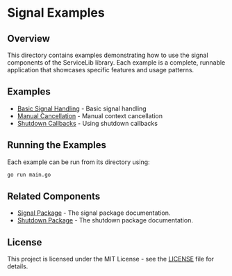# Signal Examples

## Overview

This directory contains examples demonstrating how to use the signal components of the ServiceLib library. Each example is a complete, runnable application that showcases specific features and usage patterns.

## Examples

- [Basic Signal Handling](./basic_signal_handling_example/README.md) - Basic signal handling
- [Manual Cancellation](./manual_cancellation_example/README.md) - Manual context cancellation
- [Shutdown Callbacks](./shutdown_callbacks_example/README.md) - Using shutdown callbacks

## Running the Examples

Each example can be run from its directory using:

```bash
go run main.go
```

## Related Components

- [Signal Package](../../signal/README.md) - The signal package documentation.
- [Shutdown Package](../../shutdown/README.md) - The shutdown package documentation.

## License

This project is licensed under the MIT License - see the [LICENSE](../../LICENSE) file for details.